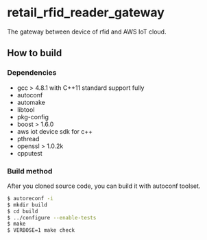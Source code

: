 retail_rfid_reader_gateway
==================

The gateway between device of rfid and AWS IoT cloud.

## How to build

### Dependencies

* gcc > 4.8.1 with C++11 standard support fully
* autoconf
* automake
* libtool
* pkg-config
* boost > 1.6.0
* aws iot device sdk for c++
* pthread
* openssl > 1.0.2k
* cpputest

### Build method

After you cloned source code, you can build it with autoconf toolset.

```bash
$ autoreconf -i
$ mkdir build
$ cd build
$ ../configure --enable-tests
$ make 
$ VERBOSE=1 make check
```
